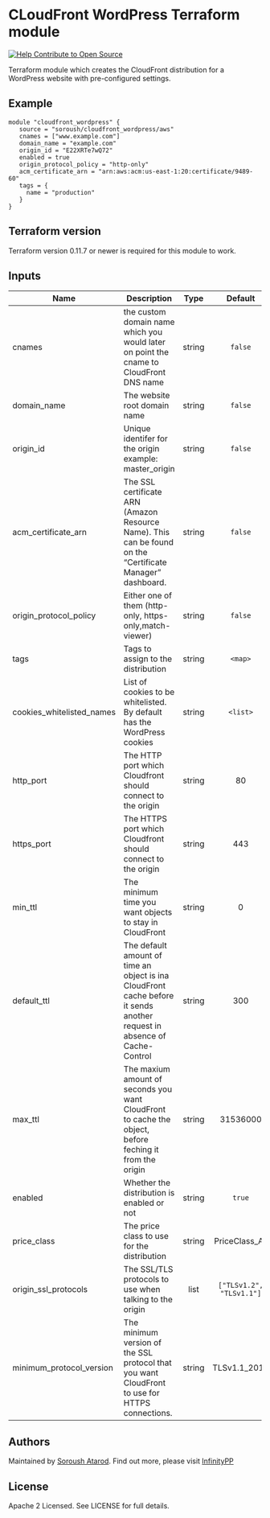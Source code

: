 # CLoudFront WordPress Terraform module

[![Help Contribute to Open Source](https://www.codetriage.com/soroushatarod/terraform-cloudfront-wordpress/badges/users.svg)](https://www.codetriage.com/soroushatarod/terraform-cloudfront-wordpress)

Terraform module which creates the CloudFront distribution for a WordPress website with pre-configured settings.


## Example

```hcl
module "cloudfront_wordpress" {
   source = "soroush/cloudfront_wordpress/aws"
   cnames = ["www.example.com"]
   domain_name = "example.com"
   origin_id = "E22XRTe7wQ72"
   enabled = true
   origin_protocol_policy = "http-only"
   acm_certificate_arn = "arn:aws:acm:us-east-1:20:certificate/9489-60"
   tags = {
     name = "production"
   }
}
```



## Terraform version

Terraform version 0.11.7 or newer is required for this module to work.



<!-- BEGINNING OF PRE-COMMIT-TERRAFORM DOCS HOOK -->

## Inputs

| Name | Description | Type | Default | Required |
|------|-------------|:----:|:-----:|:-----:|
| cnames | the custom domain name which you would later on point the cname to  CloudFront DNS name   | string | `false` | yes |
| domain_name | The website root domain name | string | `false` | yes |
| origin_id | Unique identifer for the origin example: master_origin | string | `false` | yes |
| acm_certificate_arn | The SSL certificate ARN (Amazon Resource Name). This can be found on the “Certificate Manager” dashboard. | string | `false` | yes |
| origin_protocol_policy | Either one of them (http-only, https-only,match-viewer) | string | `false` | yes
| tags | Tags to assign to the distribution | string | `<map>` | yes |
| cookies_whitelisted_names | List of cookies to be whitelisted. By default has the WordPress cookies | string | `<list>` | no |
| http_port | The HTTP port which Cloudfront should connect to the origin | string | 80 | no |
| https_port | The HTTPS port which Cloudfront should connect to the origin | string | 443 | no |
| min_ttl | The minimum time you want objects to stay in CloudFront | string | 0 | no |
| default_ttl | The default amount of time an object is ina CloudFront cache before it sends another request in absence of Cache-Control | string | 300 | no |
| max_ttl | The maxium amount of seconds you want CloudFront to cache the object, before feching it from the origin | string | 31536000 | no |
| enabled | Whether the distribution is enabled or not | string | `true` | no |
| price_class | The price class to use for the distribution | string | PriceClass_All | no |
| origin_ssl_protocols | The SSL/TLS protocols to use when talking to the origin | list | `["TLSv1.2", "TLSv1.1"]` | no |
| minimum_protocol_version | The minimum version of the SSL protocol that you want CloudFront to use for HTTPS connections. | string | TLSv1.1_2016 | no |



<!-- END OF PRE-COMMIT-TERRAFORM DOCS HOOK -->




## Authors

Maintained by [Soroush Atarod](https://github.com/soroushatarod). Find out more, please visit [InfinityPP](https://www.yolra.net/amazon-aws/terraform-cloudfront-wordpress-module/)

## License

Apache 2 Licensed. See LICENSE for full details.
